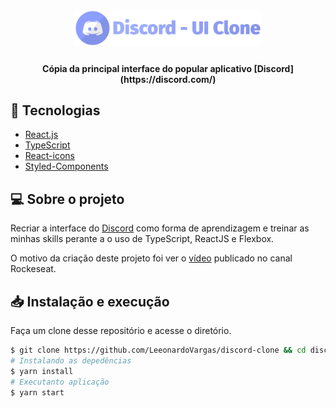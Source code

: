 <h1 align="center">
  <img alt="DiscordClone" title="DiscordClone" src=".github/logo.svg" width="300px" />
</h1>

<h4 align = "center">
  Cópia da principal interface do popular aplicativo [Discord](https://discord.com/)
</h4>


## :rocket: Tecnologias

-  [React.js](https://pt-br.reactjs.org/)
-  [TypeScript](https://www.typescriptlang.org/)
-  [React-icons](https://react-icons.netlify.com/)
-  [Styled-Components](https://styled-components.com/)

## 💻 Sobre o projeto

Recriar a interface do [Discord](https://discord.com/) como forma de aprendizagem e treinar as minhas skills perante a o uso de TypeScript, ReactJS e Flexbox.

O motivo da criação deste projeto foi ver o [vídeo](https://www.youtube.com/watch?v=x4FdZd2-_uU) publicado no canal Rockeseat.

## 📥 Instalação e execução

Faça um clone desse repositório e acesse o diretório.

```bash
$ git clone https://github.com/LeeonardoVargas/discord-clone && cd discord-clone
# Instalando as depedências
$ yarn install
# Executanto aplicação
$ yarn start
```